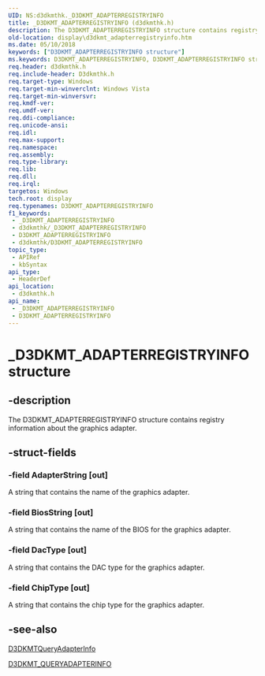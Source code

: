 ```yaml
---
UID: NS:d3dkmthk._D3DKMT_ADAPTERREGISTRYINFO
title: _D3DKMT_ADAPTERREGISTRYINFO (d3dkmthk.h)
description: The D3DKMT_ADAPTERREGISTRYINFO structure contains registry information about the graphics adapter.
old-location: display\d3dkmt_adapterregistryinfo.htm
ms.date: 05/10/2018
keywords: ["D3DKMT_ADAPTERREGISTRYINFO structure"]
ms.keywords: D3DKMT_ADAPTERREGISTRYINFO, D3DKMT_ADAPTERREGISTRYINFO structure [Display Devices], OpenGL_Structs_0d97d602-7fc3-40a2-aa06-2966a6fc04f7.xml, _D3DKMT_ADAPTERREGISTRYINFO, d3dkmthk/D3DKMT_ADAPTERREGISTRYINFO, display.d3dkmt_adapterregistryinfo
req.header: d3dkmthk.h
req.include-header: D3dkmthk.h
req.target-type: Windows
req.target-min-winverclnt: Windows Vista
req.target-min-winversvr: 
req.kmdf-ver: 
req.umdf-ver: 
req.ddi-compliance: 
req.unicode-ansi: 
req.idl: 
req.max-support: 
req.namespace: 
req.assembly: 
req.type-library: 
req.lib: 
req.dll: 
req.irql: 
targetos: Windows
tech.root: display
req.typenames: D3DKMT_ADAPTERREGISTRYINFO
f1_keywords:
 - _D3DKMT_ADAPTERREGISTRYINFO
 - d3dkmthk/_D3DKMT_ADAPTERREGISTRYINFO
 - D3DKMT_ADAPTERREGISTRYINFO
 - d3dkmthk/D3DKMT_ADAPTERREGISTRYINFO
topic_type:
 - APIRef
 - kbSyntax
api_type:
 - HeaderDef
api_location:
 - d3dkmthk.h
api_name:
 - _D3DKMT_ADAPTERREGISTRYINFO
 - D3DKMT_ADAPTERREGISTRYINFO
---
```


# _D3DKMT_ADAPTERREGISTRYINFO structure


## -description

The D3DKMT_ADAPTERREGISTRYINFO structure contains registry information about the graphics adapter.

## -struct-fields

### -field AdapterString [out]

A string that contains the name of the graphics adapter.

### -field BiosString [out]

A string that contains the name of the BIOS for the graphics adapter.

### -field DacType [out]

A string that contains the DAC type for the graphics adapter.

### -field ChipType [out]

A string that contains the chip type for the graphics adapter.

## -see-also

<a href="/windows-hardware/drivers/ddi/d3dkmthk/nf-d3dkmthk-d3dkmtqueryadapterinfo">D3DKMTQueryAdapterInfo</a>



<a href="/windows-hardware/drivers/ddi/d3dkmthk/ns-d3dkmthk-_d3dkmt_queryadapterinfo">D3DKMT_QUERYADAPTERINFO</a>

